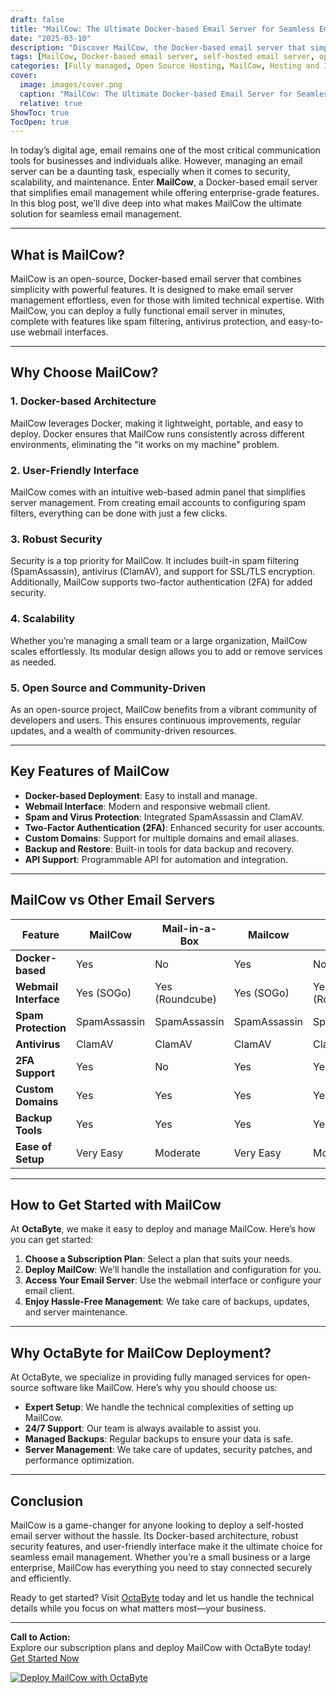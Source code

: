 ```yaml
---
draft: false
title: "MailCow: The Ultimate Docker-based Email Server for Seamless Email Management"
date: "2025-03-10"
description: "Discover MailCow, the Docker-based email server that simplifies email management with its robust features, security, and scalability. Learn why MailCow is the go-to solution for businesses and individuals seeking a reliable, self-hosted email server."
tags: [MailCow, Docker-based email server, self-hosted email server, open source email server, email management, MailCow vs other email servers, MailCow features, MailCow setup, MailCow benefits]
categories: [Fully managed, Open Source Hosting, MailCow, Hosting and Infrastructure, Email]
cover:
  image: images/cover.png
  caption: "MailCow: The Ultimate Docker-based Email Server for Seamless Email Management"
  relative: true
ShowToc: true
TocOpen: true
---
```



In today’s digital age, email remains one of the most critical communication tools for businesses and individuals alike. However, managing an email server can be a daunting task, especially when it comes to security, scalability, and maintenance. Enter **MailCow**, a Docker-based email server that simplifies email management while offering enterprise-grade features. In this blog post, we’ll dive deep into what makes MailCow the ultimate solution for seamless email management.

---

## What is MailCow?

MailCow is an open-source, Docker-based email server that combines simplicity with powerful features. It is designed to make email server management effortless, even for those with limited technical expertise. With MailCow, you can deploy a fully functional email server in minutes, complete with features like spam filtering, antivirus protection, and easy-to-use webmail interfaces.

---

## Why Choose MailCow?

### 1. **Docker-based Architecture**  
MailCow leverages Docker, making it lightweight, portable, and easy to deploy. Docker ensures that MailCow runs consistently across different environments, eliminating the "it works on my machine" problem.

### 2. **User-Friendly Interface**  
MailCow comes with an intuitive web-based admin panel that simplifies server management. From creating email accounts to configuring spam filters, everything can be done with just a few clicks.

### 3. **Robust Security**  
Security is a top priority for MailCow. It includes built-in spam filtering (SpamAssassin), antivirus (ClamAV), and support for SSL/TLS encryption. Additionally, MailCow supports two-factor authentication (2FA) for added security.

### 4. **Scalability**  
Whether you’re managing a small team or a large organization, MailCow scales effortlessly. Its modular design allows you to add or remove services as needed.

### 5. **Open Source and Community-Driven**  
As an open-source project, MailCow benefits from a vibrant community of developers and users. This ensures continuous improvements, regular updates, and a wealth of community-driven resources.

---

## Key Features of MailCow

- **Docker-based Deployment**: Easy to install and manage.
- **Webmail Interface**: Modern and responsive webmail client.
- **Spam and Virus Protection**: Integrated SpamAssassin and ClamAV.
- **Two-Factor Authentication (2FA)**: Enhanced security for user accounts.
- **Custom Domains**: Support for multiple domains and email aliases.
- **Backup and Restore**: Built-in tools for data backup and recovery.
- **API Support**: Programmable API for automation and integration.

---

## MailCow vs Other Email Servers

| Feature                | MailCow               | Mail-in-a-Box         | Mailcow               | iRedMail              |
|------------------------|-----------------------|-----------------------|-----------------------|-----------------------|
| **Docker-based**       | Yes                   | No                    | Yes                   | No                    |
| **Webmail Interface**  | Yes (SOGo)            | Yes (Roundcube)       | Yes (SOGo)            | Yes (Roundcube)       |
| **Spam Protection**    | SpamAssassin          | SpamAssassin          | SpamAssassin          | SpamAssassin          |
| **Antivirus**          | ClamAV                | ClamAV                | ClamAV                | ClamAV                |
| **2FA Support**        | Yes                   | No                    | Yes                   | Yes                   |
| **Custom Domains**     | Yes                   | Yes                   | Yes                   | Yes                   |
| **Backup Tools**       | Yes                   | Yes                   | Yes                   | Yes                   |
| **Ease of Setup**      | Very Easy             | Moderate              | Very Easy             | Moderate              |

---

## How to Get Started with MailCow

At **OctaByte**, we make it easy to deploy and manage MailCow. Here’s how you can get started:

1. **Choose a Subscription Plan**: Select a plan that suits your needs.
2. **Deploy MailCow**: We’ll handle the installation and configuration for you.
3. **Access Your Email Server**: Use the webmail interface or configure your email client.
4. **Enjoy Hassle-Free Management**: We take care of backups, updates, and server maintenance.

---

## Why OctaByte for MailCow Deployment?

At OctaByte, we specialize in providing fully managed services for open-source software like MailCow. Here’s why you should choose us:

- **Expert Setup**: We handle the technical complexities of setting up MailCow.
- **24/7 Support**: Our team is always available to assist you.
- **Managed Backups**: Regular backups to ensure your data is safe.
- **Server Management**: We take care of updates, security patches, and performance optimization.

---

## Conclusion

MailCow is a game-changer for anyone looking to deploy a self-hosted email server without the hassle. Its Docker-based architecture, robust security features, and user-friendly interface make it the ultimate choice for seamless email management. Whether you’re a small business or a large enterprise, MailCow has everything you need to stay connected securely and efficiently.

Ready to get started? Visit [OctaByte](https://octabyte.io) today and let us handle the technical details while you focus on what matters most—your business.

---

**Call to Action:**  
Explore our subscription plans and deploy MailCow with OctaByte today! [Get Started Now](#)

[![Deploy MailCow with OctaByte](/images/deploy-on-octabyte.png)](https://octabyte.io/fully-managed-open-source-services/hosting-and-infrastructure/email/mailcow)